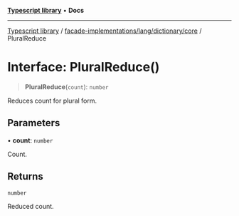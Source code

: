 [**Typescript library**](../../../../../index.md) • **Docs**

***

[Typescript library](../../../../../modules.md) / [facade-implementations/lang/dictionary/core](../index.md) / PluralReduce

# Interface: PluralReduce()

> **PluralReduce**(`count`): `number`

Reduces count for plural form.

## Parameters

• **count**: `number`

Count.

## Returns

`number`

Reduced count.
